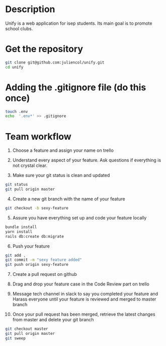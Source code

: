# Description
Unify is a web application for isep students. Its main goal is to promote school clubs. 

# Get the repository
```bash
git clone git@github.com:juliencol/unify.git
cd unify
```

# Adding the .gitignore file (do this once)
```bash 
touch .env
echo  '.env*' >> .gitignore
``` 

# Team workflow
1. Choose a feature and assign your name on trello </br>

2. Understand every aspect of your feature. Ask questions if everything is not crystal clear. </br>

3. Make sure your git status is clean and updated
```bash 
git status
git pull origin master
``` 

4. Create a new git branch with the name of your feature
```bash 
git checkout -b sexy-feature
```

5. Assure you have everything set up and code your feature locally </br>
```bash
bundle install
yarn install
rails db:create db:migrate
```

6. Push your feature
```bash
git add .
git commit -m "sexy feature added"
git push origin sexy-feature
```

7. Create a pull request on github </br>

8. Drag and drop your feature case in the Code Review part on trello </br>

9. Message tech channel in slack to say you completed your feature and Harass everyone until your feature is reviewed and merged to master branch

10. Once your pull request has been merged, retrieve the latest changes from master and delete your git branch 
```bash
git checkout master
git pull origin master
git sweep
```
